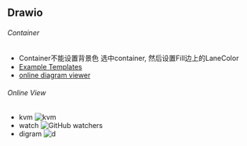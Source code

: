 ## Drawio

###### Container
- Container不能设置背景色
选中container, 然后设置Fill边上的LaneColor
- [Example Templates](https://www.drawio.com/example-diagrams)
- [online diagram viewer](https://www.drawio.com/blog/online-diagram-viewer)
###### Online View
- kvm ![kvm](kvm.drawio)
- watch ![GitHub watchers](https://img.shields.io/github/watchers/OI-wiki/OI-wiki.svg?style=social&label=Watch)
- digram ![d](drawio/bash-lib-map.drawio)
